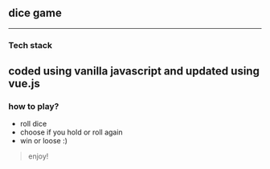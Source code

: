 ## dice game

---

### Tech stack
coded using vanilla javascript and updated using vue.js
---
### how to play?

- roll dice
- choose if you hold or roll again
- win or loose :)

> enjoy!